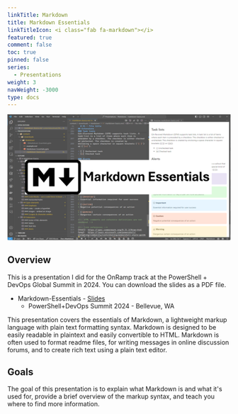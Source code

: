 ```yaml
---
linkTitle: Markdown
title: Markdown Essentials
linkTitleIcon: <i class="fab fa-markdown"></i>
featured: true
comment: false
toc: true
pinned: false
series:
  - Presentations
weight: 3
navWeight: -3000
type: docs
---
```

![Markdown Essentials][02]

## Overview

This is a presentation I did for the OnRamp track at the PowerShell + DevOps Global Summit in 2024.
You can download the slides as a PDF file.

- Markdown-Essentials - [<i class="far fa-file-pdf"></i> Slides][01]
  - PowerShell+DevOps Summit 2024 - Bellevue, WA

This presentation covers the essentials of Markdown, a lightweight markup language with plain text
formatting syntax. Markdown is designed to be easily readable in plaintext and easily convertible to
HTML. Markdown is often used to format readme files, for writing messages in online discussion
forums, and to create rich text using a plain text editor.

## Goals

The goal of this presentation is to explain what Markdown is and what it's used for, provide a brief
overview of the markup syntax, and teach you where to find more information.

<!-- link references -->
[01]: ../../downloads/markdown/Markdown-Essentials.pdf
[02]: markdown-essentials.png
